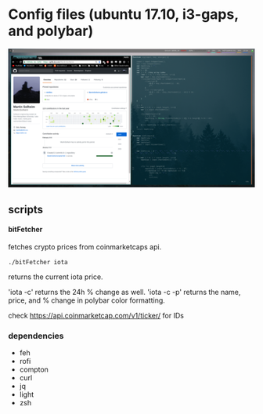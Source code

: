 # Config files (ubuntu 17.10, i3-gaps, and polybar)

![alt text](https://raw.githubusercontent.com/martinsolheim/dotfiles/master/scrnsht2018.png)


## scripts
#### bitFetcher
fetches crypto prices from coinmarketcaps api.
```
./bitFetcher iota
```
returns the current iota price.


'iota -c' returns the 24h % change as well. 'iota -c -p' returns the name, price, and % change in polybar color formatting.

check https://api.coinmarketcap.com/v1/ticker/ for IDs

### dependencies
- feh 
- rofi
- compton
- curl
- jq
- light
- zsh

